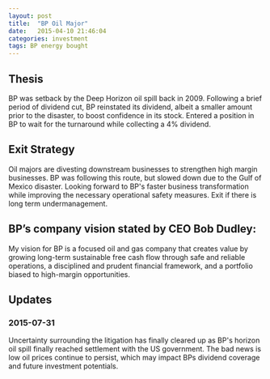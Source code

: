 ```yaml
---
layout: post
title:  "BP Oil Major"
date:   2015-04-10 21:46:04
categories: investment
tags: BP energy bought
---
```


## Thesis

BP was setback by the Deep Horizon oil spill back in 2009.  Following a brief period of dividend cut, BP reinstated its dividend, albeit a smaller amount prior to the disaster, to boost confidence in its stock. Entered a position in BP to wait for the turnaround while collecting a 4% dividend. 

<!--more-->

## Exit Strategy

Oil majors are divesting downstream businesses to strengthen high margin businesses. BP was following this route, but slowed down due to the Gulf of Mexico disaster. Looking forward to BP's faster business transformation while improving the necessary operational safety measures. Exit if there is long term undermanagement. 



## BP’s company vision stated by CEO Bob Dudley:

My vision for BP is a focused oil and gas company that creates value by growing long-term sustainable free cash flow through safe and reliable operations, a disciplined and prudent financial framework, and a portfolio biased to high-margin opportunities.

## Updates

### 2015-07-31
Uncertainty surrounding the litigation has finally cleared up as BP's horizon oil spill finally reached settlement with the US government.  The bad news is low oil prices continue to persist, which may impact BPs dividend coverage and future investment potentials. 


